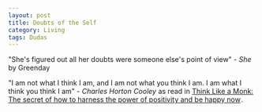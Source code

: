 ```yaml
---
layout: post
title: Doubts of the Self
category: Living
tags: Dudas
---
```


"She's figured out all her doubts were someone else's point of view" - *She* by Greenday

"I am not what I think I am, and I am not what you think I am. I am what I think you think I am" - _Charles Horton Cooley_ as read in <a target="_blank" href="https://www.amazon.co.uk/gp/product/0008386420/ref=as_li_tl?ie=UTF8&camp=1634&creative=6738&creativeASIN=0008386420&linkCode=as2&tag=dudolavida-21&linkId=da5981c088bcbc89814b94b7b61b3f23">Think Like a Monk: The secret of how to harness the power of positivity and be happy now</a><img src="//ir-uk.amazon-adsystem.com/e/ir?t=dudolavida-21&l=am2&o=2&a=0008386420" width="1" height="1" border="0" alt="" style="border:none !important; margin:0px !important;" />.
